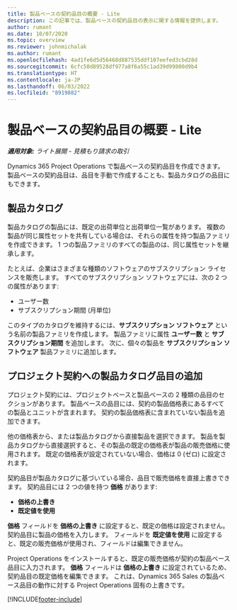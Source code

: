 ```yaml
---
title: 製品ベースの契約品目の概要 - Lite
description: この記事では、製品ベースの契約品目の表示に関する情報を提供します。
author: rumant
ms.date: 10/07/2020
ms.topic: overview
ms.reviewer: johnmichalak
ms.author: rumant
ms.openlocfilehash: 4ad1fe6d5d56468d887535ddf107eefed3cbd28d
ms.sourcegitcommit: 6cfc50d89528df977a8f6a55c1ad39d99800d9b4
ms.translationtype: HT
ms.contentlocale: ja-JP
ms.lasthandoff: 06/03/2022
ms.locfileid: "8919882"
---
```

# <a name="product-based-contract-lines-overview---lite"></a>製品ベースの契約品目の概要 - Lite

_**適用対象:** ライト展開 - 見積もり請求の取引_

Dynamics 365 Project Operations で製品ベースの契約品目を作成できます。 製品ベースの契約品目は、品目を手動で作成することも、製品カタログの品目にもできます。

## <a name="product-catalog"></a>製品カタログ

製品カタログの製品には、既定の出荷単位と出荷単位一覧があります。 複数の製品が同じ属性セットを共有している場合は、それらの属性を持つ製品ファミリを作成できます。 1 つの製品ファミリのすべての製品のは、同じ属性セットを継承します。

たとえば、企業はさまざまな種類のソフトウェアのサブスクリプション ライセンスを販売します。 すべてのサブスクリプション ソフトウェアには、次の 2 つの属性があります:

- ユーザー数
- サブスクリプション期間 (月単位)

このタイプのカタログを維持するには、**サブスクリプション ソフトウェア** という名前の製品ファミリを作成します。 製品ファミリに属性 **ユーザー数** と **サブスクリプション期間** を追加します。 次に、個々の製品を **サブスクリプション ソフトウェア** 製品ファミリに追加します。

## <a name="add-product-catalog-items-to-a-project-contract"></a>プロジェクト契約への製品カタログ品目の追加

プロジェクト契約には、プロジェクトベースと製品ベースの 2 種類の品目のセクションがあります。 製品ベースの品目には、契約の製品価格表にあるすべての製品とユニットが含まれます。 契約の製品価格表に含まれていない製品を追加できます。

他の価格表から、または製品カタログから直接製品を選択できます。 製品を製品カタログから直接選択すると、その製品の既定の価格表が製品の販売価格に使用されます。 既定の価格表が設定されていない場合、価格は 0 (ゼロ) に設定されます。

契約品目が製品カタログに基づいている場合、品目で販売価格を直接上書きできます。 契約品目には 2 つの値を持つ **価格** があります:

- **価格の上書き**
- **既定値を使用**

**価格** フィールドを **価格の上書き** に設定すると、既定の価格は設定されません。 契約品目に製品の価格を入力します。 フィールドを **既定値を使用** に設定すると、既定の販売価格が使用され、フィールドは編集できません。

Project Operations をインストールすると、既定の販売価格が契約の製品ベース品目に入力されます。 **価格** フィールドは **価格の上書き** に設定されているため、契約品目の既定価格を編集できます。 これは、Dynamics 365 Sales の製品ベース品目の動作に対する Project Operations 固有の上書きです。


[!INCLUDE[footer-include](../../includes/footer-banner.md)]
